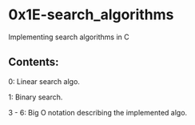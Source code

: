 # 0x1E-search_algorithms
Implementing search algorithms in C

## Contents:
0: Linear search algo.

1: Binary search.

3 - 6: Big O notation describing the implemented algo.